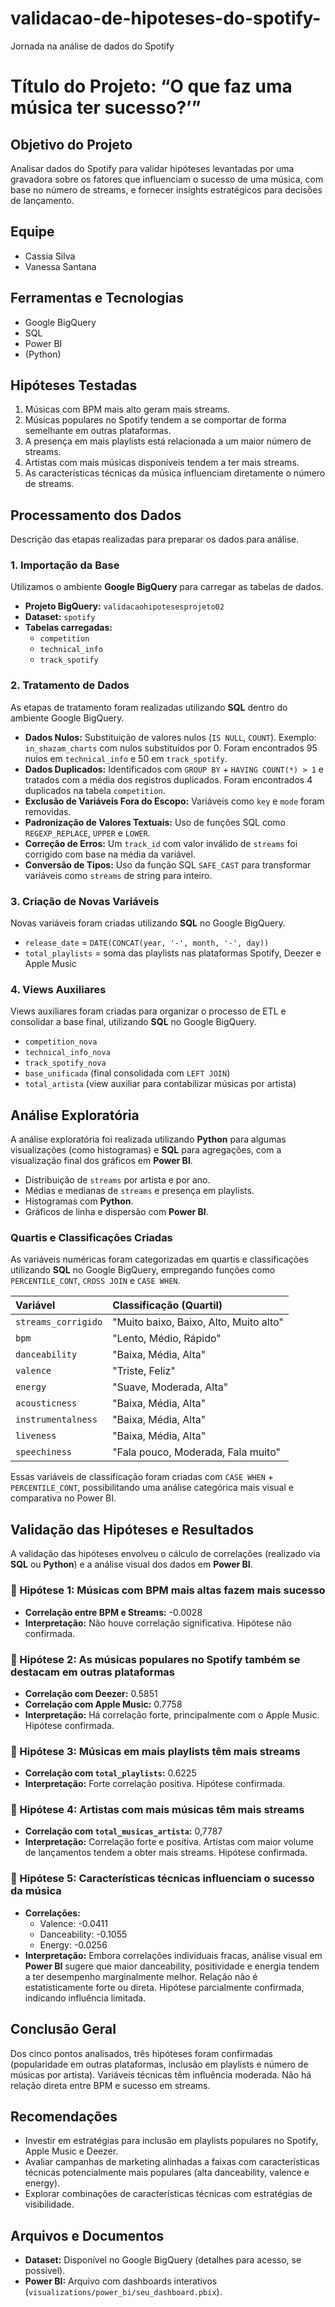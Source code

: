 # validacao-de-hipoteses-do-spotify-
Jornada na análise de dados do Spotify

# Título do Projeto: “O que faz uma música ter sucesso?’”

## Objetivo do Projeto

Analisar dados do Spotify para validar hipóteses levantadas por uma gravadora sobre os fatores que influenciam o sucesso de uma música, com base no número de streams, e fornecer insights estratégicos para decisões de lançamento.

## Equipe

- Cassia Silva
- Vanessa Santana

## Ferramentas e Tecnologias

- Google BigQuery
- SQL
- Power BI
- (Python)

## Hipóteses Testadas

1. Músicas com BPM mais alto geram mais streams.
2. Músicas populares no Spotify tendem a se comportar de forma semelhante em outras plataformas.
3. A presença em mais playlists está relacionada a um maior número de streams.
4. Artistas com mais músicas disponíveis tendem a ter mais streams.
5. As características técnicas da música influenciam diretamente o número de streams.

## Processamento dos Dados

Descrição das etapas realizadas para preparar os dados para análise.

### 1. Importação da Base

Utilizamos o ambiente **Google BigQuery** para carregar as tabelas de dados.

- **Projeto BigQuery:** `validacaohipotesesprojeto02`
- **Dataset:** `spotify`
- **Tabelas carregadas:**
    - `competition`
    - `technical_info`
    - `track_spotify`

### 2. Tratamento de Dados

As etapas de tratamento foram realizadas utilizando **SQL** dentro do ambiente Google BigQuery.

- **Dados Nulos:** Substituição de valores nulos (`IS NULL`, `COUNT`). Exemplo: `in_shazam_charts` com nulos substituídos por 0. Foram encontrados 95 nulos em `technical_info` e 50 em `track_spotify`.
- **Dados Duplicados:** Identificados com `GROUP BY` + `HAVING COUNT(*) > 1` e tratados com a média dos registros duplicados. Foram encontrados 4 duplicados na tabela `competition`.
- **Exclusão de Variáveis Fora do Escopo:** Variáveis como `key` e `mode` foram removidas.
- **Padronização de Valores Textuais:** Uso de funções SQL como `REGEXP_REPLACE`, `UPPER` e `LOWER`.
- **Correção de Erros:** Um `track_id` com valor inválido de `streams` foi corrigido com base na média da variável.
- **Conversão de Tipos:** Uso da função SQL `SAFE_CAST` para transformar variáveis como `streams` de string para inteiro.

### 3. Criação de Novas Variáveis

Novas variáveis foram criadas utilizando **SQL** no Google BigQuery.

- `release_date` = `DATE(CONCAT(year, '-', month, '-', day))`
- `total_playlists` = soma das playlists nas plataformas Spotify, Deezer e Apple Music

### 4. Views Auxiliares

Views auxiliares foram criadas para organizar o processo de ETL e consolidar a base final, utilizando **SQL** no Google BigQuery.

- `competition_nova`
- `technical_info_nova`
- `track_spotify_nova`
- `base_unificada` (final consolidada com `LEFT JOIN`)
- `total_artista` (view auxiliar para contabilizar músicas por artista)

## Análise Exploratória

A análise exploratória foi realizada utilizando **Python** para algumas visualizações (como histogramas) e **SQL** para agregações, com a visualização final dos gráficos em **Power BI**.

- Distribuição de `streams` por artista e por ano.
- Médias e medianas de `streams` e presença em playlists.
- Histogramas com **Python**.
- Gráficos de linha e dispersão com **Power BI**.

### Quartis e Classificações Criadas

As variáveis numéricas foram categorizadas em quartis e classificações utilizando **SQL** no Google BigQuery, empregando funções como `PERCENTILE_CONT`, `CROSS JOIN` e `CASE WHEN`.

| Variável           | Classificação (Quartil)        |
| :----------------- | :----------------------------- |
| `streams_corrigido` | "Muito baixo, Baixo, Alto, Muito alto" |
| `bpm`              | "Lento, Médio, Rápido"         |
| `danceability`     | "Baixa, Média, Alta"           |
| `valence`          | "Triste, Feliz"                |
| `energy`           | "Suave, Moderada, Alta"        |
| `acousticness`     | "Baixa, Média, Alta"           |
| `instrumentalness` | "Baixa, Média, Alta"           |
| `liveness`         | "Baixa, Média, Alta"           |
| `speechiness`      | "Fala pouco, Moderada, Fala muito" |

Essas variáveis de classificação foram criadas com `CASE WHEN` + `PERCENTILE_CONT`, possibilitando uma análise categórica mais visual e comparativa no Power BI.

## Validação das Hipóteses e Resultados

A validação das hipóteses envolveu o cálculo de correlações (realizado via **SQL** ou **Python**) e a análise visual dos dados em **Power BI**.

### 📌 Hipótese 1: Músicas com BPM mais altas fazem mais sucesso

- **Correlação entre BPM e Streams:** -0.0028
- **Interpretação:** Não houve correlação significativa. Hipótese não confirmada.

### 📌 Hipótese 2: As músicas populares no Spotify também se destacam em outras plataformas

- **Correlação com Deezer:** 0.5851
- **Correlação com Apple Music:** 0.7758
- **Interpretação:** Há correlação forte, principalmente com o Apple Music. Hipótese confirmada.

### 📌 Hipótese 3: Músicas em mais playlists têm mais streams

- **Correlação com `total_playlists`:** 0.6225
- **Interpretação:** Forte correlação positiva. Hipótese confirmada.

### 📌 Hipótese 4: Artistas com mais músicas têm mais streams

- **Correlação com `total_musicas_artista`:** 0,7787
- **Interpretação:** Correlação forte e positiva. Artistas com maior volume de lançamentos tendem a obter mais streams. Hipótese confirmada.

### 📌 Hipótese 5: Características técnicas influenciam o sucesso da música

- **Correlações:**
    - Valence: -0.0411
    - Danceability: -0.1055
    - Energy: -0.0256
- **Interpretação:** Embora correlações individuais fracas, análise visual em **Power BI** sugere que maior danceability, positividade e energia tendem a ter desempenho marginalmente melhor. Relação não é estatisticamente forte ou direta. Hipótese parcialmente confirmada, indicando influência limitada.

## Conclusão Geral

Dos cinco pontos analisados, três hipóteses foram confirmadas (popularidade em outras plataformas, inclusão em playlists e número de músicas por artista). Variáveis técnicas têm influência moderada. Não há relação direta entre BPM e sucesso em streams.

## Recomendações

- Investir em estratégias para inclusão em playlists populares no Spotify, Apple Music e Deezer.
- Avaliar campanhas de marketing alinhadas a faixas com características técnicas potencialmente mais populares (alta danceability, valence e energy).
- Explorar combinações de características técnicas com estratégias de visibilidade.

## Arquivos e Documentos

- **Dataset:** Disponível no Google BigQuery (detalhes para acesso, se possível).
- **Power BI:** Arquivo com dashboards interativos (`visualizations/power_bi/seu_dashboard.pbix`).
